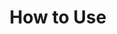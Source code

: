 ---
layout: default
title: How to Use
nav_order: 3
parent: Course Materials
grand_parent: Data Literacy with Data Commons
great_grand_parent: Courseware
---